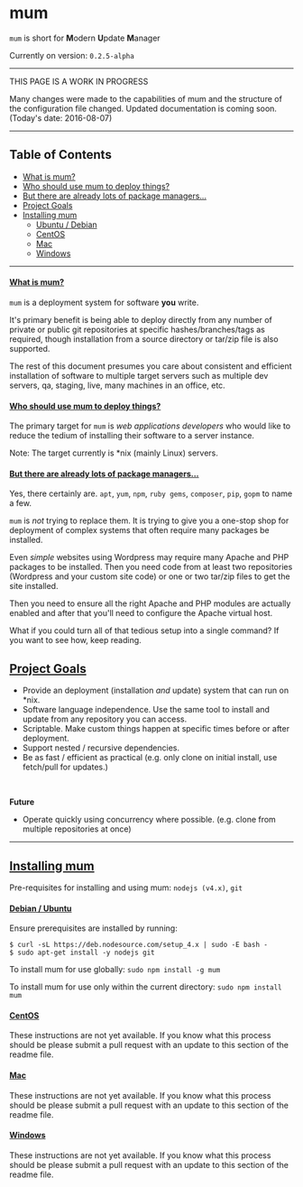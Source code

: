 # mum

`mum` is short for **M**odern **U**pdate **M**anager

Currently on version: `0.2.5-alpha`

---

THIS PAGE IS A WORK IN PROGRESS

Many changes were made to the capabilities of mum and the structure of the
configuration file changed. Updated documentation is coming soon.
(Today's date: 2016-08-07)

---

## Table of Contents

* [What is mum?](#what-is-mum)
* [Who should use mum to deploy things?](#two)
* [But there are already lots of package managers...](#three)
* [Project Goals](#project-goals)
* [Installing mum](#installing)
    * [Ubuntu / Debian](#installing-debian)
    * [CentOS](#installing-centos)
    * [Mac](#installing-mac)
    * [Windows](#installing-windows)

---

#### [What is mum?](id:one)

`mum` is a deployment system for software **you** write.

It's primary benefit is being able to deploy directly from any number of private or
public git repositories at specific hashes/branches/tags as required, though
installation from a source directory or tar/zip file is also supported.

The rest of this document presumes you care about consistent and efficient installation
of software to multiple target servers such as multiple dev servers, qa, staging, live,
many machines in an office, etc.

#### [Who should use mum to deploy things?](id:two)
 
The primary target for `mum` is _web applications developers_ who would like to reduce
the tedium of installing their software to a server instance.

Note: The target currently is *nix (mainly Linux) servers.

#### [But there are already lots of package managers...](id:three)

Yes, there certainly are. `apt`, `yum`, `npm`, `ruby gems`, `composer`, `pip`, `gopm`
to name a few.

`mum` is _not_ trying to replace them. It is trying to give you a one-stop shop for
deployment of complex systems that often require many packages be installed.

Even _simple_ websites using Wordpress may require many Apache and PHP packages to be
installed. Then you need code from at least two repositories (Wordpress and your
custom site code) or one or two tar/zip files to get the site installed.

Then you need to ensure all the right Apache and PHP modules are actually enabled and
after that you'll need to configure the Apache virtual host.

What if you could turn all of that tedious setup into a single command? If you want to
see how, keep reading.

## [Project Goals](id:project-goals)

* Provide an deployment (installation _and_ update) system that can run on *nix.
* Software language independence. Use the same tool to install and update from any repository you can access.
* Scriptable. Make custom things happen at specific times before or after deployment.
* Support nested / recursive dependencies.
* Be as fast / efficient as practical (e.g. only clone on initial install, use fetch/pull for updates.)

<br>

**Future**
* Operate quickly using concurrency where possible. (e.g. clone from multiple repositories at once)

---


## [Installing mum](id:installing)

Pre-requisites for installing and using mum: `nodejs (v4.x)`, `git`

#### [Debian / Ubuntu](id:installing-debian)

Ensure prerequisites are installed by running:

```
$ curl -sL https://deb.nodesource.com/setup_4.x | sudo -E bash -
$ sudo apt-get install -y nodejs git
```

To install mum for use globally: `sudo npm install -g mum`

To install mum for use only within the current directory: `sudo npm install mum`

#### [CentOS](id:installing-centos)

These instructions are not yet available. If you know what this process should be please submit a pull request with an update to this section of the readme file.

#### [Mac](id:installing-mac)

These instructions are not yet available. If you know what this process should be please submit a pull request with an update to this section of the readme file.

#### [Windows](id:installing-windows)

These instructions are not yet available. If you know what this process should be please submit a pull request with an update to this section of the readme file.

